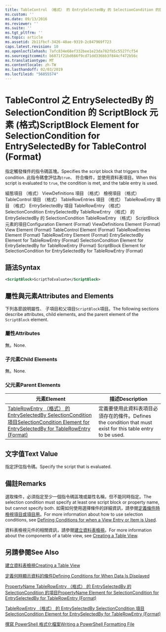 ```yaml
---
title: TableControl （格式） 的 EntrySelectedBy 的 SelectionCondition 的指令碼區塊項目 |Microsoft Docs
ms.custom: ''
ms.date: 09/13/2016
ms.reviewer: ''
ms.suite: ''
ms.tgt_pltfrm: ''
ms.topic: article
ms.assetid: 2b11fbcf-3426-48ae-9319-2c847969f723
caps.latest.revision: 10
ms.openlocfilehash: 7afc834e68ef332bee1e23da782fb5c5527fcf54
ms.sourcegitcommit: b6871f21bd666f9cd71dd336bb3f844cf472b56c
ms.translationtype: MT
ms.contentlocale: zh-TW
ms.lasthandoff: 02/03/2019
ms.locfileid: "56855574"
---
```

# <a name="scriptblock-element-for-selectioncondition-for-entryselectedby-for-tablecontrol-format"></a><span data-ttu-id="f7231-102">TableControl 之 EntrySelectedBy 的 SelectionCondition 的 ScriptBlock 元素 (格式)</span><span class="sxs-lookup"><span data-stu-id="f7231-102">ScriptBlock Element for SelectionCondition for EntrySelectedBy for TableControl (Format)</span></span>

<span data-ttu-id="f7231-103">指定觸發條件的指令碼區塊。</span><span class="sxs-lookup"><span data-stu-id="f7231-103">Specifies the script block that triggers the condition.</span></span> <span data-ttu-id="f7231-104">此指令碼會評估為`true`、 符合條件，並使用資料表項目。</span><span class="sxs-lookup"><span data-stu-id="f7231-104">When this script is evaluated to `true`, the condition is met, and the table entry is used.</span></span>

<span data-ttu-id="f7231-105">組態項目 （格式） ViewDefinitions 項目 （格式） 檢視項目 （格式） TableControl 項目 （格式） TableRowEntries 項目 （格式） TableRowEntry 項目 （格式） EntrySelectedBy 項目 TableRowEntry （格式）SelectionCondition EntrySelectedBy TableRowEntry （格式） 的 EntrySelectedBy 的 SelectionCondition TableRowEntry （格式） ScriptBlock 元素的項目</span><span class="sxs-lookup"><span data-stu-id="f7231-105">Configuration Element (Format) ViewDefinitions Element (Format) View Element (Format) TableControl Element (Format) TableRowEntries Element (Format) TableRowEntry Element (Format) EntrySelectedBy Element for TableRowEntry (Format) SelectionCondition Element for EntrySelectedBy for TableRowEntry (Format) ScriptBlock Element for SelectionCondition for EntrySelectedBy for TableRowEntry (Format)</span></span>

## <a name="syntax"></a><span data-ttu-id="f7231-106">語法</span><span class="sxs-lookup"><span data-stu-id="f7231-106">Syntax</span></span>

```xml
<ScriptBlock>ScriptToEvaluate</ScriptBlock>
```

## <a name="attributes-and-elements"></a><span data-ttu-id="f7231-107">屬性與元素</span><span class="sxs-lookup"><span data-stu-id="f7231-107">Attributes and Elements</span></span>

<span data-ttu-id="f7231-108">下列各節說明屬性、 子項目和父項目`ScriptBlock`項目。</span><span class="sxs-lookup"><span data-stu-id="f7231-108">The following sections describe attributes, child elements, and the parent element of the `ScriptBlock` element.</span></span>

### <a name="attributes"></a><span data-ttu-id="f7231-109">屬性</span><span class="sxs-lookup"><span data-stu-id="f7231-109">Attributes</span></span>

<span data-ttu-id="f7231-110">無。</span><span class="sxs-lookup"><span data-stu-id="f7231-110">None.</span></span>

### <a name="child-elements"></a><span data-ttu-id="f7231-111">子元素</span><span class="sxs-lookup"><span data-stu-id="f7231-111">Child Elements</span></span>

<span data-ttu-id="f7231-112">無。</span><span class="sxs-lookup"><span data-stu-id="f7231-112">None.</span></span>

### <a name="parent-elements"></a><span data-ttu-id="f7231-113">父元素</span><span class="sxs-lookup"><span data-stu-id="f7231-113">Parent Elements</span></span>

|<span data-ttu-id="f7231-114">元素</span><span class="sxs-lookup"><span data-stu-id="f7231-114">Element</span></span>|<span data-ttu-id="f7231-115">描述</span><span class="sxs-lookup"><span data-stu-id="f7231-115">Description</span></span>|
|-------------|-----------------|
|[<span data-ttu-id="f7231-116">TableRowEntry （格式） 的 EntrySelectedBy SelectionCondition 項目</span><span class="sxs-lookup"><span data-stu-id="f7231-116">SelectionCondition Element for EntrySelectedBy for TableRowEntry (Format)</span></span>](./selectioncondition-element-for-entryselectedby-for-tablecontrol-format.md)|<span data-ttu-id="f7231-117">定義要使用此資料表項目必須存在的條件。</span><span class="sxs-lookup"><span data-stu-id="f7231-117">Defines the condition that must exist for this table entry to be used.</span></span>|

## <a name="text-value"></a><span data-ttu-id="f7231-118">文字值</span><span class="sxs-lookup"><span data-stu-id="f7231-118">Text Value</span></span>

<span data-ttu-id="f7231-119">指定評估指令碼。</span><span class="sxs-lookup"><span data-stu-id="f7231-119">Specify the script that is evaluated.</span></span>

## <a name="remarks"></a><span data-ttu-id="f7231-120">備註</span><span class="sxs-lookup"><span data-stu-id="f7231-120">Remarks</span></span>

<span data-ttu-id="f7231-121">選取條件，必須指定至少一個指令碼區塊或屬性名稱，但不能同時指定。</span><span class="sxs-lookup"><span data-stu-id="f7231-121">The selection condition must specify at least one script block or property name, but cannot specify both.</span></span> <span data-ttu-id="f7231-122">如需如何使用選擇條件的詳細資訊，請參閱[定義條件時檢視項目或項目用](./defining-conditions-for-displaying-data.md)。</span><span class="sxs-lookup"><span data-stu-id="f7231-122">For more information about how to use selection conditions, see [Defining Conditions for when a View Entry or Item is Used](./defining-conditions-for-displaying-data.md).</span></span>

<span data-ttu-id="f7231-123">資料表檢視元件的相關資訊，請參閱[建立資料表檢視](./creating-a-table-view.md)。</span><span class="sxs-lookup"><span data-stu-id="f7231-123">For more information about the components of a table view, see [Creating a Table View](./creating-a-table-view.md).</span></span>

## <a name="see-also"></a><span data-ttu-id="f7231-124">另請參閱</span><span class="sxs-lookup"><span data-stu-id="f7231-124">See Also</span></span>

[<span data-ttu-id="f7231-125">建立資料表檢視</span><span class="sxs-lookup"><span data-stu-id="f7231-125">Creating a Table View</span></span>](./creating-a-table-view.md)

[<span data-ttu-id="f7231-126">定義何時顯示資料的條件</span><span class="sxs-lookup"><span data-stu-id="f7231-126">Defining Conditions for When Data Is Displayed</span></span>](./defining-conditions-for-displaying-data.md)

[<span data-ttu-id="f7231-127">PropertyName TableRowEntry （格式） 的 EntrySelectedBy 的 SelectionCondition 的項目</span><span class="sxs-lookup"><span data-stu-id="f7231-127">PropertyName Element for SelectionCondition for EntrySelectedBy for TableRowEntry (Format)</span></span>](./propertyname-element-for-selectioncondition-for-entryselectedby-for-tablerowentry-format.md)

[<span data-ttu-id="f7231-128">TableRowEntry （格式） 的 EntrySelectedBy SelectionCondition 項目</span><span class="sxs-lookup"><span data-stu-id="f7231-128">SelectionCondition Element for EntrySelectedBy for TableRowEntry (Format)</span></span>](./selectioncondition-element-for-entryselectedby-for-tablecontrol-format.md)

[<span data-ttu-id="f7231-129">撰寫 PowerShell 格式化檔案</span><span class="sxs-lookup"><span data-stu-id="f7231-129">Writing a PowerShell Formatting File</span></span>](./writing-a-powershell-formatting-file.md)
